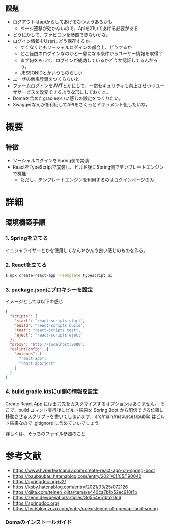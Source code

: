 ## 課題
* ログアウトはapiからしてあげるひつようあるかも
  * ページ遷移が効かないので、Apiを叩いてあげる必要がある
* どうにかして、ファビコンを参照できないかな。
* ログイン情報をUserにどう保存するか。
  * すくなくともソーシャルログインの都合上、どうするか
  * どこ経由のログインなのかと一意になる条件からユーザー情報を取得？
  * まず何をもって、ログインが成功しているかどうか認証してるんだろう。
  * JESSONIDとかいうものらしい
* ユーザの新規登録をつくらないと
* フォームログインをJWTとかにして、一応セキュリティも向上させつつユーザサービスを改変できるような形にしておくと。
* Domaを含めたgradleのいい感じの設定をつくりたい。
* Swaggerなんかを利用してAPIをさくっとドキュメント化したいな。

# 概要
## 特徴
* ソーシャルログインをSpring側で実装
* ReactをTypeScriptで実装し、ビルド後にSpring側でテンプレートエンジンで機能
  * ただし、テンプレートエンジンを利用するのはログインページのみ

# 詳細
## 環境構築手順
### 1. Springを立てる
イニシャライザーとかを使用してなんやかんや良い感じのものを作る。

### 2. Reactを立てる
```bash
$ npx create-react-app --template typescript ui
```

### 3. package.jsonにプロキシーを設定
イメージとしては以下の感じ
```json
{
  "scripts": {
    "start": "react-scripts start",
    "build": "react-scripts build",
    "test": "react-scripts test",
    "eject": "react-scripts eject"
  },
  "proxy": "http://localhost:8080",
  "eslintConfig": {
    "extends": [
      "react-app",
      "react-app/jest"
    ]
  }
}
```

### 4. build.gradle.ktsにui側の情報を設定
Create React App には出力先をカスタマイズするオプションはありません。
そこで、build コマンド実行後にビルド結果を Spring Boot から配信できる位置に移動させるスクリプトを書いてしまいます。
src/main/resources/public はビルド結果なので .gitignore に含めていいでしょう。

詳しくは、そっちのファイル参照のこと

# 参考文献
* https://www.hypertextcandy.com/create-react-app-on-spring-boot
* https://baubaubau.hatenablog.com/entry/2021/01/05/190040
* https://springdoc.org/v2/
* https://ksby.hatenablog.com/entry/2021/03/25/072126
* https://qiita.com/teinen_qiita/items/e440ca7b1b52ec918f1b
* https://zenn.dev/beijaflor/articles/3d554e51bb20c6
* https://springdoc.org/
* https://techblog.zozo.com/entry/coexistence-of-openapi-and-spring

### Domaのインストールガイド
